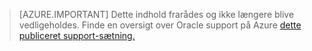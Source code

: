 > [AZURE.IMPORTANT]  Dette indhold frarådes og ikke længere blive vedligeholdes.  Finde en oversigt over Oracle support på Azure [dette publiceret support-sætning.](http://www.oracle.com/technetwork/topics/cloud/faq-1963009.html#support)